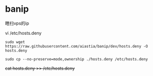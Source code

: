 # banip
瞎扫vps的ip

vi /etc/hosts.deny
````
sudo wget https://raw.githubusercontent.com/aiastia/banip/dev/hosts.deny -O hosts.deny 
````

````
sudo cp --no-preserve=mode,ownership ./hosts.deny /etc/hosts.deny
````

~~cat hosts.deny >> /etc/hosts.deny~~






